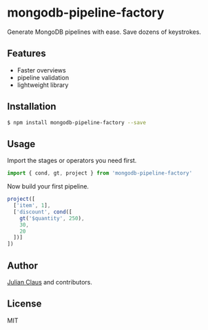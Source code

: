 # mongodb-pipeline-factory

Generate MongoDB pipelines with ease. Save dozens of keystrokes.

## Features

- Faster overviews
- pipeline validation
- lightweight library

## Installation

```bash
$ npm install mongodb-pipeline-factory --save
```

## Usage

Import the stages or operators you need first.

```js
import { cond, gt, project } from 'mongodb-pipeline-factory'
```

Now build your first pipeline.

```js
project([
  ['item', 1],
  ['discount', cond([
    gt('$quantity', 250),
    30,
    20
  ])]
])
```

## Author

[Julian Claus](https://www.julian-claus.de) and contributors.

## License

MIT

